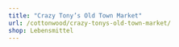 ```yaml
---
title: "Crazy Tony’s Old Town Market"
url: /cottonwood/crazy-tonys-old-town-market/
shop: Lebensmittel
---
```

